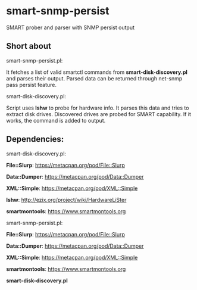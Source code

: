 # smart-snmp-persist
SMART prober and parser with SNMP persist output

## Short about

smart-snmp-persist.pl:

It fetches a list of valid smartctl commands from **smart-disk-discovery.pl** and parses their output. Parsed data can be returned
through net-snmp pass persist feature.

smart-disk-discovery.pl:

Script uses **lshw** to probe for hardware info. It parses this data and tries to extract disk drives.
Discovered drives are probed for SMART capability. If it works, the command is added to output.

## Dependencies:

smart-disk-discovery.pl:

 **File::Slurp**: https://metacpan.org/pod/File::Slurp

 **Data::Dumper**: https://metacpan.org/pod/Data::Dumper

 **XML::Simple**: https://metacpan.org/pod/XML::Simple

 **lshw**: http://ezix.org/project/wiki/HardwareLiSter

 **smartmontools**: https://www.smartmontools.org


smart-snmp-persist.pl: 

 **File::Slurp**: https://metacpan.org/pod/File::Slurp

 **Data::Dumper**: https://metacpan.org/pod/Data::Dumper

 **XML::Simple**: https://metacpan.org/pod/XML::Simple

 **smartmontools**: https://www.smartmontools.org

 **smart-disk-discovery.pl**


